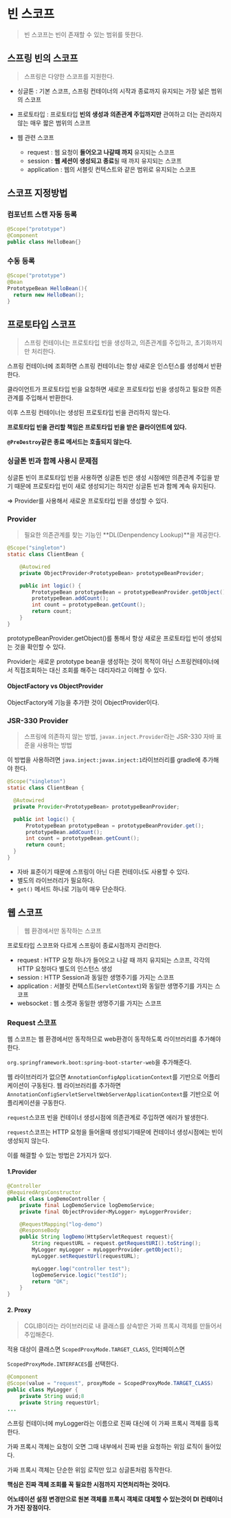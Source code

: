 # 빈 스코프

> 빈 스코프는 빈이 존재할 수 있는 범위를 뜻한다.

## 스프링 빈의 스코프

> 스프링은 다양한 스코프를 지원한다.

- 싱글톤 : 기본 스코프, 스프링 컨테이너의 시작과 종료까지 유지되는 가장 넒은 범위의 스코프

- 프로토타입 : 프로토타입 **빈의 생성과 의존관계 주입까지만** 관여하고 더는 관리하지 않는 매우 짧은 범위의 스코프

- 웹 관련 스코프
  - request : 웹 요청이 **들어오고 나갈때 까지** 유지되는 스코프
  - session : **웹 세션이 생성되고 종료**될 때 까지 유지되는 스코프
  - application : 웹의 서블릿 컨텍스트와 같은 범위로 유지되는 스코프

## 스코프 지정방법

### 컴포넌트 스캔 자동 등록

```java
@Scope("prototype")
@Component
public class HelloBean{}
```

### 수동 등록

```java
@Scope("prototype")
@Bean
PrototypeBean HelloBean(){
  return new HelloBean();
}
```

## 프로토타입 스코프

> 스프링 컨테이너는 프로토타입 빈을 생성하고, 의존관계를 주입하고, 초기화까지만 처리한다.

스프링 컨테이너에 조회하면 스프링 컨테이너는 항상 새로운 인스턴스를 생성해서 반환한다.

클라이언트가 프로토타입 빈을 요청하면 새로운 프로토타입 빈을 생성하고 필요한 의존관계를 주입해서 반환한다.

이후 스프링 컨테이너는 생성된 프로토타입 빈을 관리하지 않는다.

**프로토타입 빈을 관리할 책임은 프로토타입 빈을 받은 클라이언트에 있다.**

**`@PreDestroy`같은 종료 메서드는 호출되지 않는다.**

### 싱글톤 빈과 함께 사용시 문제점

싱글톤 빈이 프로토타입 빈을 사용하면 싱글톤 빈은 생성 시점에만 의존관계 주입을 받기 때문에 프로토타입 빈이 새로 생성되기는 하지만 싱글톤 빈과 함께 계속 유지된다.

=> Provider를 사용해서 새로운 프로토타입 빈을 생성할 수 있다.

### Provider

> 필요한 의존관계를 찾는 기능인 **DL(Denpendency Lookup)**을 제공한다.

```java
@Scope("singleton")
static class ClientBean {

    @Autowired
    private ObjectProvider<PrototypeBean> prototypeBeanProvider;

    public int logic() {
        PrototypeBean prototypeBean = prototypeBeanProvider.getObject();
        prototypeBean.addCount();
        int count = prototypeBean.getCount();
        return count;
    }
}
```

prototypeBeanProvider.getObject()를 통해서 항상 새로운 프로토타입 빈이 생성되는 것을 확인할 수 있다.

Provider는 새로운 prototype bean을 생성하는 것이 목적이 아닌 스프링컨테이너에서 직접조회하는 대신 조회를 해주는 대리자라고 이해할 수 있다.

#### ObjectFactory vs ObjectProvider

ObjectFactory에 기능을 추가한 것이 ObjectProvider이다.

### JSR-330 Provider

> 스프링에 의존하지 않는 방법, `javax.inject.Provider`라는 JSR-330 자바 표준을 사용하는 방법

이 방법을 사용하려면 `java.inject:javax.inject:1`라이브러리를 gradle에 추가해야 한다.

```java
@Scope("singleton")
static class ClientBean {

  @Autowired
  private Provider<PrototypeBean> prototypeBeanProvider;

  public int logic() {
      PrototypeBean prototypeBean = prototypeBeanProvider.get();
      prototypeBean.addCount();
      int count = prototypeBean.getCount();
      return count;
  }
}
```

- 자바 표준이기 때문에 스프링이 아닌 다른 컨테이너도 사용할 수 있다.
- 별도의 라이브러리가 필요하다.
- `get()` 메서드 하나로 기능이 매우 단순하다.

## 웹 스코프

> 웹 환경에서만 동작하는 스코프

프로토타입 스코프와 다르게 스프링이 종료시점까지 관리한다.

- request : HTTP 요청 하나가 들어오고 나갈 때 까지 유지되는 스코프, 각각의 HTTP 요청마다 별도의 인스턴스 생성
- session : HTTP Session과 동일한 생명주기를 가지는 스코프
- application : 서블릿 컨텍스트(`ServletContext`)와 동일한 생명주기를 가지는 스코프
- websocket : 웹 소켓과 동일한 생명주기를 가지는 스코프

### Request 스코프

웹 스코프는 웹 환경에서만 동작하므로 web환경이 동작하도록 라이브러리를 추가해야한다.

`org.springframework.boot:spring-boot-starter-web`을 추가해준다.

웹 라이브러리가 없으면 `AnnotationConfigApplicationContext`를 기반으로 어플리케이션이 구동된다.
웹 라이브러리를 추가하면 `AnnotationConfigServletServeltWebServerApplicationContext`를 기반으로 어플리케이션을 구동한다.

`request`스코프 빈을 컨테이너 생성시점에 의존관계로 주입하면 에러가 발생한다.

`request`스코프는 HTTP 요청을 들어올때 생성되기때문에 컨테이너 생성시점에는 빈이 생성되지 않는다.

이를 해결할 수 있는 방법은 2가지가 있다.

#### 1.Provider

```java
@Controller
@RequiredArgsConstructor
public class LogDemoController {
    private final LogDemoService logDemoService;
    private final ObjectProvider<MyLogger> myLoggerProvider;

    @RequestMapping("log-demo")
    @ResponseBody
    public String logDemo(HttpServletRequest request){
        String requestURL = request.getRequestURI().toString();
        MyLogger myLogger = myLoggerProvider.getObject();
        myLogger.setRequestUrl(requestURL);

        myLogger.log("controller test");
        logDemoService.logic("testId");
        return "OK";
    }
}

```

#### 2. Proxy

> CGLIB이라는 라이브러리로 내 클래스를 상속받은 가짜 프록시 객체를 만들어서 주입해준다.

적용 대상이 클래스면 `ScopedProxyMode.TARGET_CLASS`, 인터페이스면

`ScopedProxyMode.INTERFACES`를 선택한다.

```java
@Component
@Scope(value = "request", proxyMode = ScopedProxyMode.TARGET_CLASS)
public class MyLogger {
    private String uuid;8
    private String requestUrl;
...
```

스프링 컨테이너에 myLogger라는 이름으로 진짜 대신에 이 가짜 프록시 객체를 등록한다.

가짜 프록시 객체는 요청이 오면 그때 내부에서 진짜 빈을 요청하는 위임 로직이 들어있다.

가짜 프록시 객체는 단순한 위임 로직만 있고 싱글톤처럼 동작한다.

**핵심은 진짜 객체 조회를 꼭 필요한 시점까지 지연처리하는 것이다.**

**어노테이션 설정 변경만으로 원본 객체를 프록시 객체로 대체할 수 있는것이 DI 컨테이너가 가진 장점이다.**
